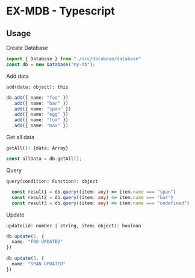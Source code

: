 # EX-MDB - Typescript

## Usage

Create Database
```typescript
import { Database } from "./src/database/database"
const db = new Database("my-db");
```

Add data

```add(data: object): this```

```typescript
db.add({ name: "foo" })
  .add({ name: "bar" })
  .add({ name: "span" })
  .add({ name: "egg" })
  .add({ name: "fux" })
  .add({ name: "max" })
```

Get all data

```getAll(): {data: Array}```
```typescript
const allData = db.getAll();
```

Query

```query(condition: Function): object```
```typescript
  const result1 = db.query((item: any) => item.name === "span")
  const result2 = db.query((item: any) => item.name === "bar")
  const result3 = db.query((item: any) => item.name === "undefined")
```

Update

```update(id: number | string, item: object): boolean```
```typescript
db.update(1, {
  name: "FOO UPDATED"
})

db.update(3, {
  name: "SPAN UPDATED"
})
```

